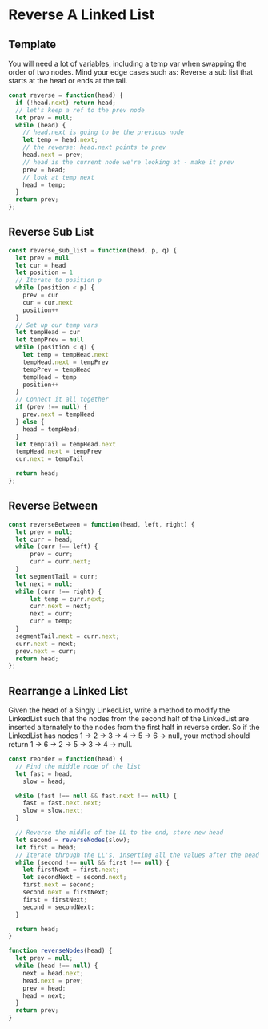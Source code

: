 # Reverse A Linked List

## Template
You will need a lot of variables, including a temp var when swapping the order of two nodes. Mind your edge cases such as: Reverse a sub list that starts at the head or ends at the tail.

```js
const reverse = function(head) {
  if (!head.next) return head;
  // let's keep a ref to the prev node
  let prev = null;
  while (head) {
    // head.next is going to be the previous node
    let temp = head.next;
    // the reverse: head.next points to prev
    head.next = prev;
    // head is the current node we're looking at - make it prev
    prev = head;
    // look at temp next
    head = temp;
  }
  return prev;
};
```

## Reverse Sub List
```js
const reverse_sub_list = function(head, p, q) {
  let prev = null
  let cur = head
  let position = 1
  // Iterate to position p
  while (position < p) {
    prev = cur
    cur = cur.next
    position++
  }
  // Set up our temp vars
  let tempHead = cur
  let tempPrev = null
  while (position < q) {
    let temp = tempHead.next
    tempHead.next = tempPrev
    tempPrev = tempHead
    tempHead = temp
    position++
  }
  // Connect it all together
  if (prev !== null) {
    prev.next = tempHead
  } else {
    head = tempHead;
  }
  let tempTail = tempHead.next
  tempHead.next = tempPrev
  cur.next = tempTail

  return head;
};
```

## Reverse Between
```js
const reverseBetween = function(head, left, right) {
  let prev = null;
  let curr = head;
  while (curr !== left) {
      prev = curr;
      curr = curr.next;
  }
  let segmentTail = curr;
  let next = null;
  while (curr !== right) {
      let temp = curr.next;
      curr.next = next;
      next = curr;
      curr = temp;
  }
  segmentTail.next = curr.next;
  curr.next = next;
  prev.next = curr;
  return head;
};
```

## Rearrange a Linked List
Given the head of a Singly LinkedList, write a method to modify the LinkedList such that the nodes from the second half of the LinkedList are inserted alternately to the nodes from the first half in reverse order. So if the LinkedList has nodes 1 -> 2 -> 3 -> 4 -> 5 -> 6 -> null, your method should return 1 -> 6 -> 2 -> 5 -> 3 -> 4 -> null.

```js
const reorder = function(head) {
  // Find the middle node of the list
  let fast = head,
    slow = head;

  while (fast !== null && fast.next !== null) {
    fast = fast.next.next;
    slow = slow.next;
  }

  // Reverse the middle of the LL to the end, store new head
  let second = reverseNodes(slow);
  let first = head;
  // Iterate through the LL's, inserting all the values after the head
  while (second !== null && first !== null) {
    let firstNext = first.next;
    let secondNext = second.next;
    first.next = second;
    second.next = firstNext;
    first = firstNext;
    second = secondNext;
  }

  return head;
}

function reverseNodes(head) {
  let prev = null;
  while (head !== null) {
    next = head.next;
    head.next = prev;
    prev = head;
    head = next;
  }
  return prev;
}
```
